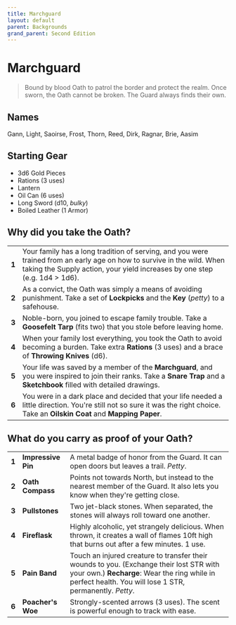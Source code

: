 ```yaml
---
title: Marchguard
layout: default
parent: Backgrounds
grand_parent: Second Edition
---
```


# Marchguard

> Bound by blood Oath to patrol the border and protect the realm. Once sworn, the Oath cannot be broken. The Guard always finds their own.

## Names

Gann, Light, Saoirse, Frost, Thorn, Reed, Dirk, Ragnar, Brie, Aasim

## Starting Gear

- 3d6 Gold Pieces
- Rations (3 uses)
- Lantern
- Oil Can (6 uses)
- Long Sword (d10, _bulky_)
- Boiled Leather (1 Armor)

## Why did you take the Oath?

|       |                                                                                                                                                                                                                                                                     |
| ----- | ------------------------------------------------------------------------------------------------------------------------------------------------------------------------------------------------------------------------------------------------------------------- |
| **1** | Your family has a long tradition of serving, and you were trained from an early age on how to survive in the wild. When taking the Supply action, your yield increases by one step (e.g. 1d4 > 1d6). |
| **2** | As a convict, the Oath was simply a means of avoiding punishment. Take a set of **Lockpicks** and the **Key** (_petty_) to a safehouse.                                                                                                                                          |
| **3** | Noble-born, you joined to escape family trouble. Take a **Goosefelt Tarp** (fits two) that you stole before leaving home.                                                                                                                                           |
| **4** | When your family lost everything, you took the Oath to avoid becoming a burden. Take extra **Rations** (3 uses) and a brace of **Throwing Knives** (d6).                                                                                                               |
| **5** | Your life was saved by a member of the **Marchguard**, and you were inspired to join their ranks. Take a **Snare Trap** and a **Sketchbook** filled with detailed drawings.                                                                                         |
| **6** | You were in a dark place and decided that your life needed a little direction. You're still not so sure it was the right choice. Take an **Oilskin Coat** and **Mapping Paper**.                                                                                   |

## What do you carry as proof of your Oath?

|       |                    |                                                                                                                                                                          |
| ----- | ------------------ | ------------------------------------------------------------------------------------------------------------------------------------------------------------------------ |
| **1** | **Impressive Pin** | A metal badge of honor from the Guard. It can open doors but leaves a trail. _Petty_.                                                                                            |
| **2** | **Oath Compass**   | Points not towards North, but instead to the nearest member of the Guard. It also lets you know when they're getting close.                                              |
| **3** | **Pullstones**     | Two jet-black stones. When separated, the stones will always roll toward one another.                                                                         |
| **4** | **Fireflask**      | Highly alcoholic, yet strangely delicious. When thrown, it creates a wall of flames 10ft high that burns out after a few minutes. 1 use.                                                                    |
| **5** | **Pain Band**      | Touch an injured creature to transfer their wounds to you. (Exchange their lost STR with your own.) **Recharge**: Wear the ring while in perfect health. You will lose 1 STR, permanently. _Petty_. |
| **6** | **Poacher's Woe**  | Strongly-scented arrows (3 uses). The scent is powerful enough to track with ease.                                                                                       |
